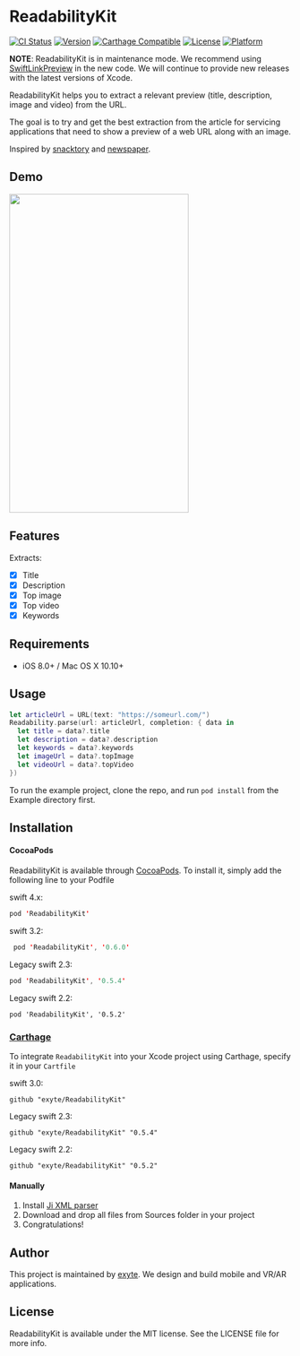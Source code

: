 # ReadabilityKit

[![CI Status](http://img.shields.io/travis/exyte/ReadabilityKit.svg?style=flat)](https://travis-ci.org/exyte/ReadabilityKit)
[![Version](https://img.shields.io/cocoapods/v/ReadabilityKit.svg?style=flat)](http://cocoapods.org/pods/ReadabilityKit)
[![Carthage Compatible](https://img.shields.io/badge/Carthage-compatible-0473B3.svg?style=flat)](https://github.com/Carthage/Carthage)
[![License](https://img.shields.io/cocoapods/l/ReadabilityKit.svg?style=flat)](http://cocoapods.org/pods/ReadabilityKit)
[![Platform](https://img.shields.io/cocoapods/p/ReadabilityKit.svg?style=flat)](http://cocoapods.org/pods/ReadabilityKit)

**NOTE**: ReadabilityKit is in maintenance mode. We recommend using [SwiftLinkPreview](https://github.com/LeonardoCardoso/SwiftLinkPreview) in the new code. 
We will continue to provide new releases with the latest versions of Xcode.

ReadabilityKit helps you to extract a relevant preview (title, description, image and video) from the URL.

The goal is to try and get the best extraction from the article for servicing applications that need to show a preview of a web URL along with an image.

Inspired by [snacktory](https://github.com/karussell/snacktory) and [newspaper](https://github.com/codelucas/newspaper).

## Demo
<img src="https://github.com/exyte/ReadabilityKit/blob/master/demo.gif" width="320px" height="569px" />

## Features

Extracts:

- [x] Title
- [x] Description
- [x] Top image
- [x] Top video
- [x] Keywords

## Requirements

- iOS 8.0+ / Mac OS X 10.10+

## Usage

```swift
let articleUrl = URL(text: "https://someurl.com/")
Readability.parse(url: articleUrl, completion: { data in
  let title = data?.title
  let description = data?.description
  let keywords = data?.keywords
  let imageUrl = data?.topImage
  let videoUrl = data?.topVideo
})
```

To run the example project, clone the repo, and run `pod install` from the Example directory first.
 
## Installation

#### CocoaPods
ReadabilityKit is available through [CocoaPods](http://cocoapods.org). To install
it, simply add the following line to your Podfile

swift 4.x:

```swift
pod 'ReadabilityKit'
```

swift 3.2:

```swift
 pod 'ReadabilityKit', '0.6.0'
```

Legacy swift 2.3:

```swift
pod 'ReadabilityKit', '0.5.4'
```

Legacy swift 2.2:

```
pod 'ReadabilityKit', '0.5.2'
```

### [Carthage](http://github.com/Carthage/Carthage)

To integrate `ReadabilityKit` into your Xcode project using Carthage, specify it in your `Cartfile`

swift 3.0:
```ogdl
github "exyte/ReadabilityKit"
```

Legacy swift 2.3:
```ogdl
github "exyte/ReadabilityKit" "0.5.4"
```

Legacy swift 2.2:

```ogdl
github "exyte/ReadabilityKit" "0.5.2"
```

#### Manually

1. Install [Ji XML parser](https://github.com/honghaoz/Ji#manually)
2. Download and drop all files from Sources folder in your project
3. Congratulations!

## Author

This project is maintained by [exyte](https://exyte.com). We design and build mobile and VR/AR applications.

## License

ReadabilityKit is available under the MIT license. See the LICENSE file for more info.
